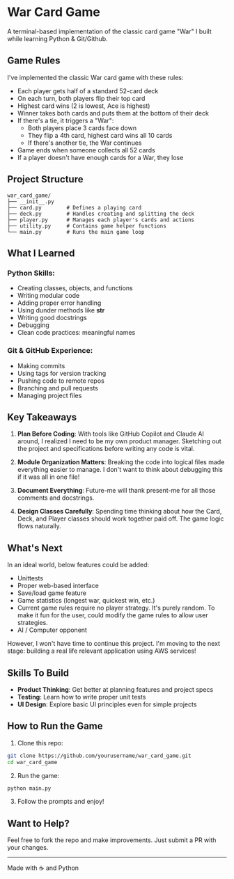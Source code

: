 # War Card Game

A terminal-based implementation of the classic card game "War" I built while learning Python & Git/Github.

## Game Rules

I've implemented the classic War card game with these rules:
* Each player gets half of a standard 52-card deck
* On each turn, both players flip their top card
* Highest card wins (2 is lowest, Ace is highest)
* Winner takes both cards and puts them at the bottom of their deck
* If there's a tie, it triggers a "War":
   * Both players place 3 cards face down
   * They flip a 4th card, highest card wins all 10 cards
   * If there's another tie, the War continues
* Game ends when someone collects all 52 cards
* If a player doesn't have enough cards for a War, they lose

## Project Structure

```
war_card_game/
├── __init__.py
├── card.py        # Defines a playing card
├── deck.py        # Handles creating and splitting the deck
├── player.py      # Manages each player's cards and actions
├── utility.py     # Contains game helper functions
└── main.py        # Runs the main game loop
```

## What I Learned

### Python Skills:
* Creating classes, objects, and functions
* Writing modular code
* Adding proper error handling
* Using dunder methods like __str__
* Writing good docstrings
* Debugging
* Clean code practices: meaningful names

### Git & GitHub Experience:
* Making commits
* Using tags for version tracking
* Pushing code to remote repos
* Branching and pull requests
* Managing project files

## Key Takeaways

1. **Plan Before Coding**: With tools like GitHub Copilot and Claude AI around, I realized I need to be my own product manager. Sketching out the project and specifications before writing any code is vital.

2. **Module Organization Matters**: Breaking the code into logical files made everything easier to manage. I don't want to think about debugging this if it was all in one file!

3. **Document Everything**: Future-me will thank present-me for all those comments and docstrings.

4. **Design Classes Carefully**: Spending time thinking about how the Card, Deck, and Player classes should work together paid off. The game logic flows naturally.

## What's Next

In an ideal world, below features could be added:
* Unittests
* Proper web-based interface
* Save/load game feature
* Game statistics (longest war, quickest win, etc.)
* Current game rules require no player strategy. It's purely random. To make it fun for the user, could modify the game rules to allow user strategies.
* AI / Computer opponent

However, I won't have time to continue this project. I'm moving to the next stage: building a real life relevant application using AWS services!

## Skills To Build

* **Product Thinking**: Get better at planning features and project specs
* **Testing**: Learn how to write proper unit tests
* **UI Design**: Explore basic UI principles even for simple projects

## How to Run the Game

1. Clone this repo:
```bash
git clone https://github.com/yourusername/war_card_game.git
cd war_card_game
```

2. Run the game:
```bash
python main.py
```

3. Follow the prompts and enjoy!

## Want to Help?

Feel free to fork the repo and make improvements. Just submit a PR with your changes.

---

Made with ☕ and Python
